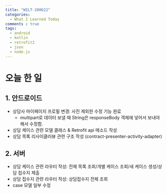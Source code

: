 ```yaml
---
title: "WILT-200622"
categories:
  - What I Learned Today
comments : true
tags:
  - android
  - kotlin
  - retrofit2
  - json
  - node.js
---
```


# 오늘 한 일

## 1. 안드로이드
- 상담사 마이페이지 프로필 변경: 사진 제외한 수정 기능 완료
  - multipart로 데이터 보낼 때 String은 responseBody 객체에 넣어서 보내야 해서 수정함.
- 상담 케이스 관련 모델 클래스 & Retrofit api 메소드 작성
- 상담 목록 리사이클러뷰 관련 구조 작성 (contract-presenter-activity-adapter)

## 2. 서버
- 상담 케이스 관련 라우터 작성: 전체 목록 조회/개별 케이스 조회/새 케이스 생성/상담 접수지 제출
- 상담 접수지 관련 라우터 작성: 상담접수지 전체 조회
- case 모델 일부 수정



